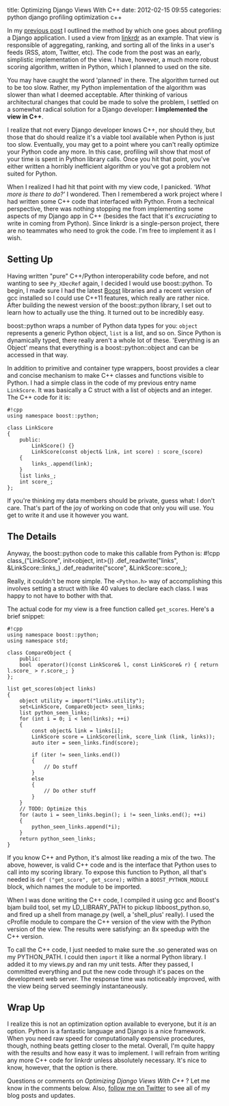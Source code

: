 title: Optimizing Django Views With C++
date: 2012-02-15 09:55
categories: python django profiling optimization c++


In my [previous post](http://www.jeffknupp.com/blog/2012/02/14/profiling-django-applications/) I outlined the method by which one goes about profiling a Django application. I used a view from [linkrdr](http://www.linkrdr.com) as an example. That view is responsible of aggregating, ranking, and sorting all of the links in a user's feeds (RSS, atom, Twitter, etc). The code from the post was an early, simplistic implementation of the view. I have, however, a much more robust scoring algorithm, written in Python, which I planned to used on the site.

You may have caught the word 'planned' in there. The algorithm turned out to be too slow. Rather, my Python implementation of the algorithm
was slower than what I deemed acceptable. After thinking of various architectural changes that could be made to solve the problem, I settled on a somewhat radical solution for a Django developer: __I implemented the view in C++__.

I realize that not every Django developer knows C++, nor should they, but those that do should realize it's a viable tool available when Python is just too slow. Eventually, you may get to a point where you can't really optimize your Python code any more. In this case, profiling will show that most of your time is spent in Python library calls. Once you hit that point, you've either written a horribly inefficient algorithm or you've got a problem not suited for Python.

When I realized I had hit that point with my view code, I panicked.
_'What more is there to do?'_ I wondered. Then I remembered a work
project where I had written some C++ code that interfaced with Python.
From a technical perspective, there was nothing stopping me from
implementing some aspects of my Django app in C++ (besides the fact
that it's _excruciating_ to write in coming from Python). Since linkrdr
is a single-person project, there are no teammates who need to grok the
code. I'm free to implement it as I wish.

<!--more-->
Setting Up
----------------

Having written "pure" C++/Python interoperability code before, and not
wanting to see `Py_XDecRef` again, I decided I would use boost::python. To begin, I made sure I had the latest [Boost](http://www.boost.org)
libraries and a recent version of gcc installed so I could use C++11
features, which really are rather nice. After building the newest
version of the boost::python library, I set out to learn how to actually
use the thing. It turned out to be incredibly easy.

boost::python wraps a number of Python data types for you: `object`
represents a generic Python object, `list` is a list, and so on. Since
Python is dynamically typed, there really aren't a whole lot of these.
'Everything is an Object' means that everything is a
boost::python::object and can be accessed in that way.

In addition to primitive and container type wrappers, boost provides a
clear and concise mechanism to make C++ classes and functions visible to Python. I had
a simple class in the code of my previous entry name `LinkScore`. It
was basically a C struct with a list of objects and an integer. The C++
code for it is:

    #!cpp
    using namespace boost::python;

    class LinkScore
    {
        public:
            LinkScore() {}
            LinkScore(const object& link, int score) : score_(score)
        {
            links_.append(link);
        }
        list links_;
        int score_;
    };

If you're thinking my data members should be private, guess what: I
don't care. That's part of the joy of working on code that only you will
use. You get to write it and use it however you want. 

The Details
----------------

Anyway, the boost::python code to make this callable from Python is:
    #!cpp
    class_<LinkScore>("LinkScore", init<object, int>())
        .def_readwrite("links", &LinkScore::links_)
        .def_readwrite("score", &LinkScore::score_);

Really, it couldn't be more simple. The `<Python.h>` way of
accomplishing this involves setting a struct with like 40 values to
declare each class. I was happy to not have to bother with that.

The actual code for my view is a free function called `get_scores`.
Here's a brief snippet:

    #!cpp
    using namespace boost::python;
    using namespace std;

    class CompareObject {
        public:
        bool  operator()(const LinkScore& l, const LinkScore& r) { return l.score_ > r.score_; }
    };

    list get_scores(object links)
    {
        object utility = import("links.utility");
        set<LinkScore, CompareObject> seen_links;
        list python_seen_links;
        for (int i = 0; i < len(links); ++i)
        {
            const object& link = links[i];
            LinkScore score = LinkScore(link, score_link (link, links));
            auto iter = seen_links.find(score);

            if (iter != seen_links.end())
            {
                // Do stuff
            }
            else
            {
                // Do other stuff
            }
        }
        // TODO: Optimize this
        for (auto i = seen_links.begin(); i != seen_links.end(); ++i)
        {
            python_seen_links.append(*i);
        }
        return python_seen_links;
    }

If you know C++ and Python, it's almost like reading a mix of the two.
The above, however, is valid C++ code and is the interface that Python
uses to call into my scoring library. To expose this function to Python,
all that's needed is `def ("get_score", get_score);` within a
`BOOST_PYTHON_MODULE` block, which names the module to be imported.

When I was done writing the C++ code, I compiled it using gcc and Boost's bjam build tool,
set my LD_LIBRARY_PATH to pickup libboost_python.so, and fired up a
shell from manage.py (well, a 'shell_plus' really). I used the cProfile
module to compare the C++ version of the view with the Python version of
the view. The results were satisfying: an 8x speedup with the C++
version. 

To call the C++ code, I just needed to make sure the .so generated was
on my PYTHON_PATH. I could then `import` it like a normal Python
library. I added it to my views.py and ran my unit tests. After they
passed, I committed everything and put the new code through it's paces
on the development web server. The response time was noticeably improved,
with the view being served seemingly instantaneously.

Wrap Up
-----------------

I realize this is not an optimization option available to everyone, but
it _is_ an option. Python is a fantastic language and Django is a nice
framework. When you need raw speed for computationally expensive
procedures, though, nothing beats getting closer to the metal. Overall,
I'm quite happy with the results and how easy it was to implement. I
will refrain from writing any more C++ code for linkrdr unless
absolutely necessary. It's nice to know, however, that the option is there.

Questions or comments on _Optimizing Django Views With C++_ ? Let me know in the comments below. Also, [follow me on Twitter](http://www.twitter.com/jeffknupp/) to see all of my blog posts and updates.
